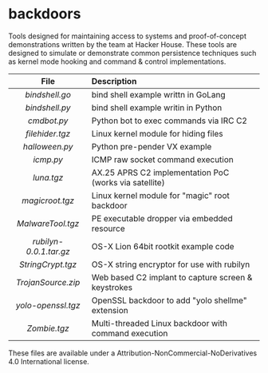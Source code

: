 # backdoors

Tools designed for maintaining access to systems and proof-of-concept demonstrations written by the team at Hacker House. These tools are designed to simulate or demonstrate common persistence techniques such as kernel mode hooking and command & control implementations.

|File| Description |
|:---:| :---------------|
*bindshell.go* | bind shell example writtn in GoLang
*bindshell.py*  | bind shell example writin in Python
*cmdbot.py* | Python bot to exec commands via IRC C2
*filehider.tgz* | Linux kernel module for hiding files
*halloween.py* | Python pre-pender VX example
*icmp.py* | ICMP raw socket command execution
*luna.tgz* | AX.25 APRS C2 implementation PoC (works via satellite)
*magicroot.tgz* | Linux kernel module for "magic" root backdoor
*MalwareTool.tgz* | PE executable dropper via embedded resource
*rubilyn-0.0.1.tar.gz* | OS-X Lion 64bit rootkit example code
*StringCrypt.tgz* | OS-X string encryptor for use with rubilyn
*TrojanSource.zip* | Web based C2 implant to capture screen & keystrokes 
*yolo-openssl.tgz* | OpenSSL backdoor to add "yolo shellme" extension
*Zombie.tgz* | Multi-threaded Linux backdoor with command execution

These files are available under a Attribution-NonCommercial-NoDerivatives 4.0 International license.